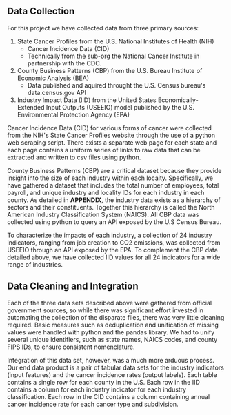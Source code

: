 ## Data Collection

For this project we have collected data from three primary sources:

1. State Cancer Profiles from the U.S. National Institutes of Health (NIH)
	- Cancer Incidence Data (CID)
	- Technically from the sub-org the National Cancer Institute in partnership with the CDC.
2. County Business Patterns (CBP) from the U.S. Bureau Institute of Economic Analysis (BEA)
	- Data published and aquired throught the U.S. Census bureau's data.census.gov API
3. Industry Impact Data (IID) from the United States Economically-Extended Input Outputs (USEEIO) model published by the U.S. Environmental Protection Agency (EPA)

Cancer Incidence Data (CID) for various forms of cancer were collected from the NIH's State Cancer Profiles website through the use of a python web scraping script. There exists a separate web page for each state and each page contains a uniform series of links to raw data that can be extracted and written to csv files using python.

County Business Patterns (CBP) are a critical dataset because they provide insight into the size of each industry within each locaity. Specifically, we have gathered a dataset that includes the total number of employees, total payroll, and unique industry and locality IDs for each industry in each county. As detailed in **APPENDIX**, the industry data exists as a hierarchy of sectors and their constituents. Together this hierarchy is called the North American Industry Classification System (NAICS). All CBP data was collected using python to query an  API exposed by the U.S Census Bureau.

To characterize the impacts of each industry, a collection of 24 industry indicators, ranging from job creation to CO2 emissions, was collected from USEEIO through an API exposed by the EPA. To complement the CBP data detailed above, we have collected IID values for all 24 indicators for a wide range of industries. 



## Data Cleaning and Integration

Each of the three data sets described above were gathered from official government sources, so while there was significant effort invested in automating the collection of the disparate files, there was very little cleaning required. Basic measures such as deduplication and unification of missing values were handled with python and the pandas library. We had to unify several unique identifiers, such as state names, NAICS codes, and county FIPS IDs, to ensure consistent nomenclature.

Integration of this data set, however, was a much more arduous process. Our end data product is a pair of tabular data sets for the industry indicators (input features) and the cancer incidence rates (output labels). Each table contains a single row for each county in the U.S. Each row in the IID contains a column for each industry indicator for each industry classification. Each row in the CID contains a column containing annual cancer incidence rate for each cancer type and subdivision.
